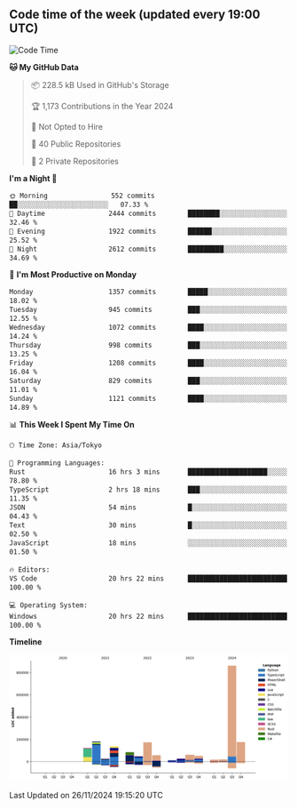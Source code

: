 ## Code time of the week (updated every 19:00 UTC)

<!--START_SECTION:waka-->
![Code Time](http://img.shields.io/badge/Code%20Time-3%2C993%20hrs%2052%20mins-blue)

**🐱 My GitHub Data** 

> 📦 228.5 kB Used in GitHub's Storage 
 > 
> 🏆 1,173 Contributions in the Year 2024
 > 
> 🚫 Not Opted to Hire
 > 
> 📜 40 Public Repositories 
 > 
> 🔑 2 Private Repositories 
 > 
**I'm a Night 🦉** 

```text
🌞 Morning                552 commits         ██░░░░░░░░░░░░░░░░░░░░░░░   07.33 % 
🌆 Daytime                2444 commits        ████████░░░░░░░░░░░░░░░░░   32.46 % 
🌃 Evening                1922 commits        ██████░░░░░░░░░░░░░░░░░░░   25.52 % 
🌙 Night                  2612 commits        █████████░░░░░░░░░░░░░░░░   34.69 % 
```
📅 **I'm Most Productive on Monday** 

```text
Monday                   1357 commits        █████░░░░░░░░░░░░░░░░░░░░   18.02 % 
Tuesday                  945 commits         ███░░░░░░░░░░░░░░░░░░░░░░   12.55 % 
Wednesday                1072 commits        ████░░░░░░░░░░░░░░░░░░░░░   14.24 % 
Thursday                 998 commits         ███░░░░░░░░░░░░░░░░░░░░░░   13.25 % 
Friday                   1208 commits        ████░░░░░░░░░░░░░░░░░░░░░   16.04 % 
Saturday                 829 commits         ███░░░░░░░░░░░░░░░░░░░░░░   11.01 % 
Sunday                   1121 commits        ████░░░░░░░░░░░░░░░░░░░░░   14.89 % 
```


📊 **This Week I Spent My Time On** 

```text
🕑︎ Time Zone: Asia/Tokyo

💬 Programming Languages: 
Rust                     16 hrs 3 mins       ████████████████████░░░░░   78.80 % 
TypeScript               2 hrs 18 mins       ███░░░░░░░░░░░░░░░░░░░░░░   11.35 % 
JSON                     54 mins             █░░░░░░░░░░░░░░░░░░░░░░░░   04.43 % 
Text                     30 mins             █░░░░░░░░░░░░░░░░░░░░░░░░   02.50 % 
JavaScript               18 mins             ░░░░░░░░░░░░░░░░░░░░░░░░░   01.50 % 

🔥 Editors: 
VS Code                  20 hrs 22 mins      █████████████████████████   100.00 % 

💻 Operating System: 
Windows                  20 hrs 22 mins      █████████████████████████   100.00 % 
```

**Timeline**

![Lines of Code chart](https://raw.githubusercontent.com/SARDONYX-sard/SARDONYX-sard/main/assets/bar_graph.png)


 Last Updated on 26/11/2024 19:15:20 UTC
<!--END_SECTION:waka-->